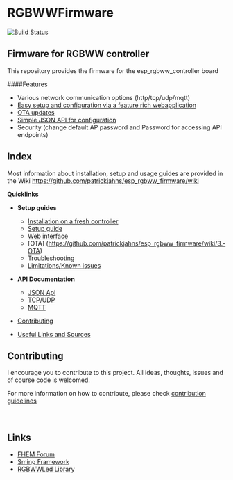 # RGBWWFirmware
[![Build Status](https://travis-ci.org/patrickjahns/esp_rgbww_firmware.svg?branch=master)](https://travis-ci.org/patrickjahns/esp_rgbww_firmware)
## Firmware for RGBWW controller
This repository provides the firmware for the esp_rgbww_controller board

####Features
 * Various network communication options (http/tcp/udp/mqtt)
 * [Easy setup and configuration via a feature rich webapplication](https://github.com/patrickjahns/esp_rgbww_firmware/wiki/1.2-Initial-Setup)
 * [OTA updates](https://github.com/patrickjahns/esp_rgbww_firmware/wiki/3.-OTA)
 * [Simple JSON API for configuration](https://github.com/patrickjahns/esp_rgbww_firmware/wiki/2.1-JSON-API-reference)
 * Security (change default AP password and Password for accessing API endpoints)

## Index
Most information about installation, setup and usage guides are provided in the Wiki
https://github.com/patrickjahns/esp_rgbww_firmware/wiki

__Quicklinks__
- __Setup guides__
  - [Installation on a fresh controller](https://github.com/patrickjahns/esp_rgbww_firmware/wiki/1.1-Flashing)
  - [Setup guide](https://github.com/patrickjahns/esp_rgbww_firmware/wiki/1.2-Initial-Setup)
  - [Web interface](https://github.com/patrickjahns/esp_rgbww_firmware/wiki/1.3-Web-Interface)
  - [OTA] (https://github.com/patrickjahns/esp_rgbww_firmware/wiki/3.-OTA)
  - Troubleshooting
  - [Limitations/Known issues](https://github.com/patrickjahns/esp_rgbww_firmware/wiki/4.-Limitations-and-known-issues)
- __API Documentation__
  - [JSON Api](https://github.com/patrickjahns/esp_rgbww_firmware/wiki/2.1-JSON-API-reference)
  - [TCP/UDP](https://github.com/patrickjahns/esp_rgbww_firmware/wiki/2.2-TCP-UDP-reference)
  - [MQTT](https://github.com/patrickjahns/esp_rgbww_firmware/wiki/2.3-MQTT-reference)

- [Contributing](#contributing)
- [Useful Links and Sources](#links)



## Contributing

I encourage you to contribute to this project. All ideas, thoughts, issues and of course code is welcomed.  

For more information on how to contribute, please check [contribution guidelines](CONTRIBUTING.md)  
<br><br>

## Links

- [FHEM Forum](http://forum.fhem.de/)
- [Sming Framework](https://github.com/SmingHub/Sming)
- [RGBWWLed Library](https://github.com/patrickjahns/RGBWWLed)
